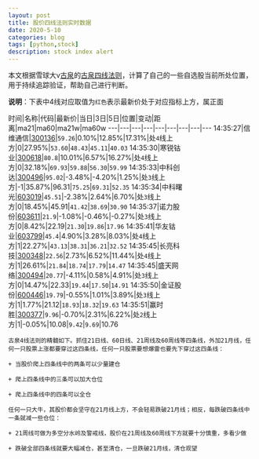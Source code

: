 ```yaml
---
layout: post
title: 股价四线法则实时数据
date: 2020-5-10
categories: blog
tags: [python,stock]
description: stock index alert
---
```



本文根据雪球大v[古泉](https://xueqiu.com/u/7148646888)的[古泉四线法则](https://xueqiu.com/7148646888/130498192)，计算了自己的一些自选股当前所处位置，用于持续追踪验证，帮助自己进行判断。

**说明**：下表中4线对应取值为`红色`表示最新价处于对应指标上方，属正面

时间|名称|代码|最新价|当日|3日|5日|位置|变动|距离|ma21|ma60|ma21w|ma60w
---|---|---|---|---|---|---|---|---
14:35:27|信维通信|[300136](https://xueqiu.com/S/SZ300136)|`59.26`|0.10%|12.85%|17.31%|处`4`线上方|0|27.95%|`53.60`|`48.43`|`45.11`|`40.03`
14:35:30|寒锐钴业|[300618](https://xueqiu.com/S/SZ300618)|`80.8`|10.01%|6.57%|16.27%|处`4`线上方|0|32.18%|`69.93`|`59.88`|`56.30`|`59.99`
14:35:33|中科创达|[300496](https://xueqiu.com/S/SZ300496)|`95.02`|-3.48%|-4.20%|1.25%|处`3`线上方|-1|35.87%|96.31|`75.25`|`69.31`|`52.35`
14:35:34|中科曙光|[603019](https://xueqiu.com/S/SH603019)|`45.51`|-2.38%|2.64%|6.70%|处`3`线上方|0|18.45%|45.91|`41.42`|`38.69`|`30.90`
14:35:37|诺力股份|[603611](https://xueqiu.com/S/SH603611)|`21.9`|-1.08%|-0.46%|-0.27%|处`3`线上方|0|8.42%|22.19|`21.30`|`19.86`|`17.96`
14:35:41|华友钴业|[603799](https://xueqiu.com/S/SH603799)|`45.4`|4.90%|3.28%|8.03%|处`4`线上方|1|22.27%|`43.13`|`38.31`|`36.21`|`32.52`
14:35:45|长亮科技|[300348](https://xueqiu.com/S/SZ300348)|`22.56`|2.73%|6.52%|11.44%|处`4`线上方|1|26.61%|`21.84`|`18.74`|`17.79`|`14.47`
14:35:45|盛天网络|[300494](https://xueqiu.com/S/SZ300494)|`20.77`|-4.11%|0.58%|4.91%|处`3`线上方|0|14.47%|22.33|`19.44`|`17.50`|`14.91`
14:35:50|金证股份|[600446](https://xueqiu.com/S/SH600446)|`19.79`|-0.55%|1.01%|3.89%|处`3`线上方|1|1.77%|21.12|`18.93`|`18.32`|`19.63`
14:35:51|赢时胜|[300377](https://xueqiu.com/S/SZ300377)|`9.96`|-0.70%|2.31%|6.22%|处`2`线上方|1|-0.05%|10.08|`9.42`|`9.69`|10.76

```
古泉4线法则的精髓如下。抓住21日线、60日线、21周线及60周线等四条线，外加21月线，任何一只股票上涨都要穿过这四条线，任何一只股票要想爆雷也要先下穿过这四条线：

+ 当股价爬上四条线中的两条可以少量建仓

+ 爬上四条线中的三条可以加大仓位

+ 爬上四条线中的四条可以全仓

任何一只大牛，其股价都会坚守在21月线上方，不会轻易跌破21月线；相反，每跌破四条线中一条就减一些仓位：

+ 21周线可做为多空分水岭及警戒线，股价在21周线及60周线下方就要十分慎重，多看少做

+ 跌破全部四条线就要大幅减仓，甚至清仓，一旦跌破21月线，清仓观望
```